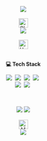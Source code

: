 <div align="center">
  <a href="https://blog.naver.com/gonbi91">
<img src="https://capsule-render.vercel.app/api?type=waving&color=BDBDC8&height=150&section=header&text=😊Welcome!%20🂿&fontSize=40&animation=blinking" />
</a>
  <br/>
</div>
<br />
<div align="center">
  <img src="https://raw.githubusercontent.com/Tarikul-Islam-Anik/Animated-Fluent-Emojis/master/Emojis/Smilies/Ghost.png" alt="Ghost" width="25" height="25" />
 
</div>
<div align="center">
   <img src="https://readme-typing-svg.demolab.com/?lines=　　　　　✨만나서 반갑습니다!🙋‍♂️;　　　　　　✨모두+행복하세요🤩" />
</div>
<br />
<div align="center">
<img src="https://raw.githubusercontent.com/Tarikul-Islam-Anik/Animated-Fluent-Emojis/master/Emojis/Smilies/Hugging%20Face.png" alt="Hugging Face" width="25" height="25" />
</div>
<br/>
<p align="center"><b>💻 Tech Stack</b></p>
<p align="center">
  <img src="https://img.shields.io/badge/C%23-239120?style=for-the-badge&logo=c-sharp&logoColor=white"/></a>&nbsp
  <img src="https://img.shields.io/badge/HTML-E34F26?style=flat-square&logo=HTML5&logoColor=white"/></a>&nbsp
  <img src="https://img.shields.io/badge/CSS-1572B6?style=flat-square&logo=css3&logoColor=white"/></a>&nbsp
  <img src="https://img.shields.io/badge/Git-F05032?style=flat-square&logo=Git&logoColor=white"/></a>&nbsp
  <br />
  <img src="https://img.shields.io/badge/Javascript-ffb13b?style=flat-square&logo=javascript&logoColor=white"/></a>&nbsp
  <img src="https://img.shields.io/badge/Node.js-339933?style=flat-square&logo=Node.js&logoColor=white"/></a>&nbsp
</p>
<br />
<br />
<div align="center">
<img src="https://github-readme-stats.vercel.app/api/top-langs/?username=ckk914"/>
<img src="https://github-readme-stats.vercel.app/api?username=ckk914"/>
</div>
<br/>
<div align="center">
<img src="https://raw.githubusercontent.com/Tarikul-Islam-Anik/Animated-Fluent-Emojis/master/Emojis/Smilies/Money-Mouth%20Face.png" alt="Money-Mouth Face" width="25" height="25" />
<br/>
  
<img src="https://readme-typing-svg.demolab.com/?lines=　　　　　　🐒..........;　　　　　　..........🐒" />
</div>

<!--
**ckk914/ckk914** is a ✨ _special_ ✨ repository because its `README.md` (this file) appears on your GitHub profile.

Here are some ideas to get you started:

- 🔭 I’m currently working on ...
- 🌱 I’m currently learning ...
- 👯 I’m looking to collaborate on ...
- 🤔 I’m looking for help with ...
- 💬 Ask me about ...
- 📫 How to reach me: ...
- 😄 Pronouns: ...
- ⚡ Fun fact: ...
-->
